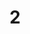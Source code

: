 ---
layout: painting
title: 2
image: /images/paintings/mirroredhips/JRB Web 105.jpg
dimensions: 500mm x 1000mm
media: Acrylic Paint on Mirrored High Impact Polystyrene
group: Mirroredhips
---